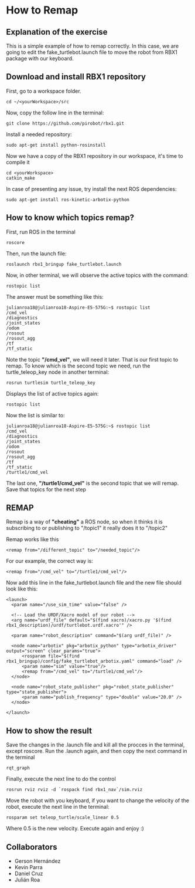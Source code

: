 # How to Remap
## Explanation of the exercise
This is a simple example of how to remap correctly. In this case, we are going to edit the fake_turtlebot.launch file to 
move the robot from RBX1 package with our keyboard.

## Download and install RBX1 repository
First, go to a workspace folder. 

```
cd ~/<yourWorkspace>/src
```

Now, copy the follow line in the terminal:

```
git clone https://github.com/pirobot/rbx1.git
```

Install a needed repository:

```
sudo apt-get install python-rosinstall
```

Now we have a copy of the RBX1 repository in our workspace, it's time to compile it

```
cd <yourWorkspace>
catkin_make
```

In case of presenting any issue, try install the next ROS dependencies:

```
sudo apt-get install ros-kinetic-arbotix-python
```


## How to know which topics remap?

First, run ROS in the terminal

```
roscore
```

Then, run the launch file:

```
roslaunch rbx1_bringup fake_turtlebot.launch
```

Now, in other terminal, we will observe the active topics with the command:

```
rostopic list
```

The answer must be something like this:
```
julianroa18@julianroa18-Aspire-E5-575G:~$ rostopic list
/cmd_vel
/diagnostics
/joint_states
/odom
/rosout
/rosout_agg
/tf
/tf_static
```

Note the topic **"/cmd_vel"**, we will need it later. That is our first topic to remap.
To know which is the second topic we need, run the turtle_teleop_key node in another terminal:

```
rosrun turtlesim turtle_teleop_key
```

Displays the list of active topics again:

```
rostopic list
```

Now the list is similar to:

```
julianroa18@julianroa18-Aspire-E5-575G:~$ rostopic list
/cmd_vel
/diagnostics
/joint_states
/odom
/rosout
/rosout_agg
/tf
/tf_static
/turtle1/cmd_vel
```

The last one, **"/turtle1/cmd_vel"** is the second topic that we will remap.
Save that topics for the next step


## REMAP

Remap is a way of **"cheating"** a ROS node, so when it thinks it is subscribing to or publishing to "/topic1" it really does it 
to "/topic2"

Remap works like this

```
<remap from="/different_topic" to="/needed_topic"/>
```

For our example, the correct way is:

```
<remap from="/cmd_vel" to="/turtle1/cmd_vel"/>
```

Now add this line in the fake_turtlebot.launch file and the new file should look like this:

```
<launch>
  <param name="/use_sim_time" value="false" />

  <!-- Load the URDF/Xacro model of our robot -->
  <arg name="urdf_file" default="$(find xacro)/xacro.py '$(find rbx1_description)/urdf/turtlebot.urdf.xacro'" />
   
  <param name="robot_description" command="$(arg urdf_file)" />
    
  <node name="arbotix" pkg="arbotix_python" type="arbotix_driver" output="screen" clear_params="true">
      <rosparam file="$(find rbx1_bringup)/config/fake_turtlebot_arbotix.yaml" command="load" />
      <param name="sim" value="true"/>
      <remap from="/cmd_vel" to="/turtle1/cmd_vel"/>
  </node>
  
  <node name="robot_state_publisher" pkg="robot_state_publisher" type="state_publisher">
      <param name="publish_frequency" type="double" value="20.0" />
  </node>
  
</launch>
```

## How to show the result

Save the changes in the .launch file and kill all the procces in the terminal, except roscore.
Run the .launch again, and then copy the next command in the terminal

```
rqt_graph
```

Finally, execute the next line to do the control

```
rosrun rviz rviz -d `rospack find rbx1_nav`/sim.rviz
```

Move the robot with you keyboard, if you want to change the velocity of the robot, execute the next line in the terminal:

```
rosparam set teleop_turtle/scale_linear 0.5
```

Where 0.5 is the new velocity. Execute again and enjoy :)


## Collaborators
- Gerson Hernández
- Kevin Parra 
- Daniel Cruz
- Julián Roa
